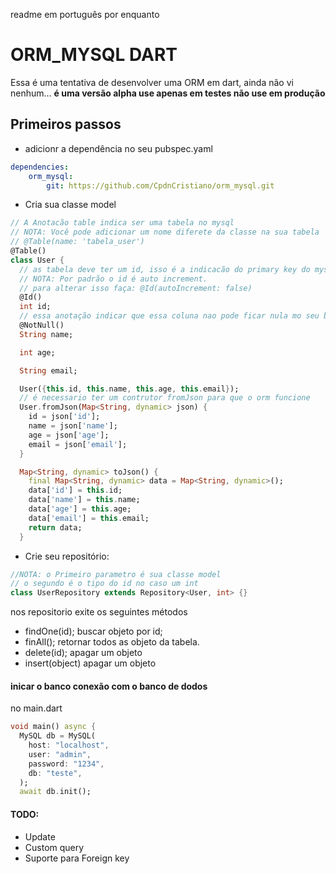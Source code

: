 readme em português por enquanto
# ORM_MYSQL DART
Essa é uma tentativa de desenvolver uma ORM em dart, ainda não vi nenhum...
**é uma versão alpha use apenas em testes não use em produção**
## Primeiros passos
- adicionr a dependência no seu pubspec.yaml
```yaml
dependencies:
    orm_mysql: 
        git: https://github.com/CpdnCristiano/orm_mysql.git
```
- Cria sua classe model
```dart
// A Anotacão table indica ser uma tabela no mysql
// NOTA: Você pode adicionar um nome diferete da classe na sua tabela
// @Table(name: 'tabela_user')
@Table()
class User {
  // as tabela deve ter um id, isso é a indicacão do primary key do mysql
  // NOTA: Por padrão o id é auto increment.
  // para alterar isso faça: @Id(autoIncrement: false)
  @Id()
  int id;
  // essa anotação indicar que essa coluna nao pode ficar nula mo seu banco de dados
  @NotNull()
  String name;

  int age;

  String email;

  User({this.id, this.name, this.age, this.email});
  // é necessario ter um contrutor fromJson para que o orm funcione
  User.fromJson(Map<String, dynamic> json) {
    id = json['id'];
    name = json['name'];
    age = json['age'];
    email = json['email'];
  }

  Map<String, dynamic> toJson() {
    final Map<String, dynamic> data = Map<String, dynamic>();
    data['id'] = this.id;
    data['name'] = this.name;
    data['age'] = this.age;
    data['email'] = this.email;
    return data;
  }
```
- Crie seu repositório:
```dart
//NOTA: o Primeiro parametro é sua classe model
// o segundo é o tipo do id no caso um int
class UserRepository extends Repository<User, int> {}
```
nos repositorio exite os seguintes métodos
- findOne(id);
buscar objeto por id;
- finAll(); 
retornar todos as objeto da tabela.
- delete(id);
apagar um objeto
- insert(object)
apagar um objeto

#### inicar o banco conexão com o banco de dodos
no main.dart
```dart
void main() async {
  MySQL db = MySQL(
    host: "localhost",
    user: "admin",
    password: "1234",
    db: "teste",
  );
  await db.init();
```
#### TODO:
- Update
- Custom query
- Suporte para Foreign key
